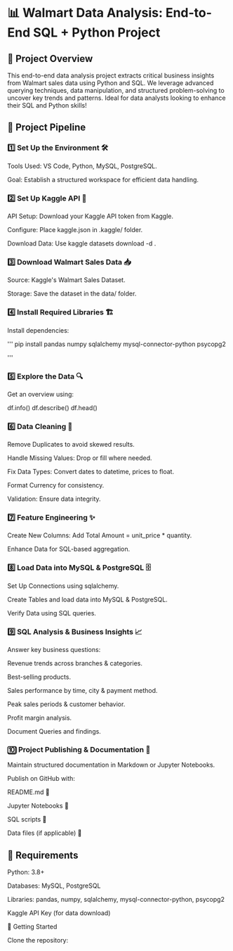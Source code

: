 # 📊 Walmart Data Analysis: End-to-End SQL + Python Project

## 🚀 Project Overview

This end-to-end data analysis project extracts critical business insights from Walmart sales data using Python and SQL. We leverage advanced querying techniques, data manipulation, and structured problem-solving to uncover key trends and patterns. Ideal for data analysts looking to enhance their SQL and Python skills!

## 🔄 Project Pipeline

### 1️⃣ Set Up the Environment 🛠️

Tools Used: VS Code, Python, MySQL, PostgreSQL.

Goal: Establish a structured workspace for efficient data handling.

### 2️⃣ Set Up Kaggle API 🔑

API Setup: Download your Kaggle API token from Kaggle.

Configure: Place kaggle.json in .kaggle/ folder.

Download Data: Use kaggle datasets download -d <dataset-path>.

### 3️⃣ Download Walmart Sales Data 📥

Source: Kaggle's Walmart Sales Dataset.

Storage: Save the dataset in the data/ folder.

### 4️⃣ Install Required Libraries 🏗️

Install dependencies:

''' 
pip install pandas numpy sqlalchemy mysql-connector-python psycopg2 

'''

### 5️⃣ Explore the Data 🔍

Get an overview using:

df.info()
df.describe()
df.head()

### 6️⃣ Data Cleaning 🧹

Remove Duplicates to avoid skewed results.

Handle Missing Values: Drop or fill where needed.

Fix Data Types: Convert dates to datetime, prices to float.

Format Currency for consistency.

Validation: Ensure data integrity.

### 7️⃣ Feature Engineering ✨

Create New Columns: Add Total Amount = unit_price * quantity.

Enhance Data for SQL-based aggregation.

### 8️⃣ Load Data into MySQL & PostgreSQL 🗄️

Set Up Connections using sqlalchemy.

Create Tables and load data into MySQL & PostgreSQL.

Verify Data using SQL queries.

### 9️⃣ SQL Analysis & Business Insights 📈

Answer key business questions:

Revenue trends across branches & categories.

Best-selling products.

Sales performance by time, city & payment method.

Peak sales periods & customer behavior.

Profit margin analysis.

Document Queries and findings.

### 🔟 Project Publishing & Documentation 📄

Maintain structured documentation in Markdown or Jupyter Notebooks.

Publish on GitHub with:

README.md 📘

Jupyter Notebooks 📓

SQL scripts 📜

Data files (if applicable) 📂

## 📌 Requirements

Python: 3.8+

Databases: MySQL, PostgreSQL

Libraries: pandas, numpy, sqlalchemy, mysql-connector-python, psycopg2

Kaggle API Key (for data download)

🏁 Getting Started

Clone the repository:
